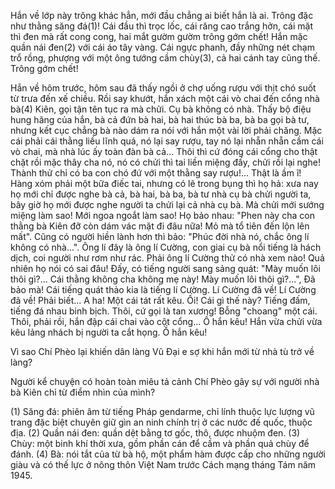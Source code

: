 Hắn về lớp này trông khác hẳn, mới đầu chẳng ai biết hắn là ai. Trông đặc như thằng săng đá(1)! Cái đầu thì trọc lốc, cái răng cao trắng hởn, cái mặt thì đen mà rất cong cong, hai mắt gườm gườm trông gớm chết! Hắn mặc quần nái đen(2) với cái áo tây vàng. Cái ngực phanh, đầy những nét chạm trổ rồng, phượng với một ông tướng cầm chùy(3), cả hai cánh tay cũng thế. Trông gớm chết!

Hắn về hôm trước, hôm sau đã thấy ngồi ở chợ uống rượu với thịt chó suốt từ trưa đến xế chiều. Rồi say khướt, hắn xách một cái vò chai đến cổng nhà bà(4) Kiên, gọi tận tên tục ra mà chửi. Cụ bà không có nhà. Thấy bộ điệu hung hăng của hắn, bà cả đứn bà hai, bà hai thúc bà ba, bà ba gọi bà tư, nhưng kết cục chẳng bà nào dám ra nói với hắn một vài lời phải chăng. Mặc cái phải cái thằng liều lĩnh quá, nó lại say rượu, tay nó lại nhẵn nhẵn cầm cái vò chai, mà nhà lúc ấy toàn đàn bà cả... Thôi thì cứ đóng cái cổng cho thật chặt rồi mặc thây cha nó, nó có chửi thì tai liền miệng đấy, chửi rồi lại nghe! Thành thử chỉ có ba con chó đứ với một thằng say rượu!... Thật là ầm ĩ! Hàng xóm phải một bữa điếc tai, nhưng có lẽ trong bụng thì họ hả: xưa nay họ mới chỉ được nghe bà cả, bà hai, bà ba, bà tư nhà cụ bà chửi người ta, bây giờ họ mới được nghe người ta chửi lại cả nhà cụ bà. Mà chửi mới sướng miệng làm sao! Mới ngoa ngoắt làm sao! Họ bảo nhau: "Phen này cha con thằng bà Kiên đỡ còn dám vác mặt đi đâu nữa! Mỏ mà tổ tiên đến lộn lên mất". Cũng có người hiền lành hơn thì bảo: "Phúc đời nhà nó, chắc ông lí không có nhà...". Ông lí đây là ông lí Cường, con giai cụ bà nổi tiếng là hách dịch, coi người như rơm như rác. Phải ông lí Cường thử có nhà xem nào! Quả nhiên họ nói có sai đâu! Đấy, có tiếng người sang sảng quát: "Mày muốn lôi thôi gì?... Cái thằng không cha không mẹ này! Mày muốn lôi thôi gì?...", Đã bảo mà! Cái tiếng quát thảo kia là tiếng lí Cường. Lí Cường đã về! Lí Cường đã về! Phải biết... A ha! Một cái tát rất kêu. Ối! Cái gì thế này? Tiếng đấm, tiếng đá nhau binh bịch. Thôi, cứ gọi là tan xương! Bỗng "choang" một cái. Thôi, phải rồi, hắn đập cái chai vào cột cổng... Ồ hắn kêu! Hắn vừa chửi vừa kêu lảng nhách bị người ta cắt họng. Ồ hắn kêu!

Vì sao Chí Phèo lại khiến dân làng Vũ Đại e sợ khi hắn mới từ nhà tù trở về làng?

Người kể chuyện có hoàn toàn miêu tả cảnh Chí Phèo gây sự với người nhà bà Kiên chỉ từ điểm nhìn của mình?

(1) Săng đá: phiên âm từ tiếng Pháp gendarme, chỉ lính thuộc lực lượng vũ trang đặc biệt chuyên giữ gìn an ninh chính trị ở các nước đế quốc, thuộc địa.
(2) Quần nái đen: quần dệt bằng tơ gốc, thô, được nhuộm đen.
(3) Chùy: một binh khí thời xưa, gồm phần cán để cầm và phần quả chùy để đánh.
(4) Bà: nói tắt của từ bà hộ, một phẩm hàm được cấp cho những người giàu và có thế lực ở nông thôn Việt Nam trước Cách mạng tháng Tám năm 1945.